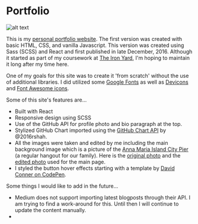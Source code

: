 # Portfolio
![alt text](http://imgur.com/a/egS9p)

This is my [personal portfolio website](src/images/portfolio-preview-01.gif). The first version was created with basic HTML, CSS, and vanilla Javascript. This version was created using Sass (SCSS) and React and first published in late December, 2016. Although it started as part of my coursework at [The Iron Yard](https://www.theironyard.com/), I'm hoping to maintain it long after my time here.

One of my goals for this site was to create it 'from scratch' without the use of additional libraries. I did utilized some [Google Fonts](https://fonts.google.com/) as well as [Devicons](http://vorillaz.github.io/devicons/#/main) and [Font Awesome icons](http://fontawesome.io/icons/).

Some of this site's features are...
 * Built with React
 * Responsive design using SCSS
 * Use of the GitHub API for profile photo and bio paragraph at the top.
 * Stylized GitHub Chart imported using the [GitHub Chart API](https://github.com/2016rshah/githubchart-api) by @2016rshah.
 * All the images were taken and edited by me including the main background image which is a picture of the [Anna Maria Island City Pier](https://www.facebook.com/Anna-Maria-City-Pier-131516579663/) (a regular hangout for our family). Here is the [original photo](src/images/ami-city-pier.jpg) and the [edited photo](src/images/ami-city-pier-2.jpg) used for the main page.
 * I styled the button hover effects starting with a template by [David Conner on CodePen](https://codepen.io/davidicus/pen/emgQKJ?editors=0110).

Some things I would like to add in the future...
* Medium does not support importing latest blogposts through their API. I am trying to find a work-around for this. Until then I will continue to update the content manually.
*
